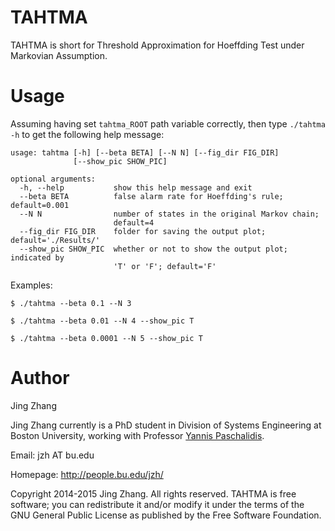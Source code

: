 TAHTMA
======

TAHTMA is short for Threshold Approximation for Hoeffding Test under Markovian Assumption.


Usage
=====
Assuming having set `tahtma_ROOT` path variable correctly, then type `./tahtma -h` to get the following help message:
```
usage: tahtma [-h] [--beta BETA] [--N N] [--fig_dir FIG_DIR]
              [--show_pic SHOW_PIC]

optional arguments:
  -h, --help           show this help message and exit
  --beta BETA          false alarm rate for Hoeffding's rule; default=0.001
  --N N                number of states in the original Markov chain;
                       default=4
  --fig_dir FIG_DIR    folder for saving the output plot; default='./Results/'
  --show_pic SHOW_PIC  whether or not to show the output plot; indicated by
                       'T' or 'F'; default='F'
```

Examples:

 `$ ./tahtma --beta 0.1 --N 3`

 `$ ./tahtma --beta 0.01 --N 4 --show_pic T`

 `$ ./tahtma --beta 0.0001 --N 5 --show_pic T`



Author
=============
Jing Zhang

Jing Zhang currently is a PhD student in Division of Systems Engineering at Boston University, working with Professor [Yannis Paschalidis](http://ionia.bu.edu/).


Email: jzh AT bu.edu

Homepage: http://people.bu.edu/jzh/


Copyright 2014-2015 Jing Zhang. All rights reserved. TAHTMA is free software; you can redistribute it and/or modify it under
the terms of the GNU General Public License as published by the Free Software Foundation.

